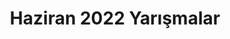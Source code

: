 ---
layout: monthly
title: "Haziran 2022 Yarışmalar"
key: "haziran 2022"
description: "Son başvuru tarihi Haziran 2022 ayı olan tüm yazı yazma yarışmaları, kitap okuma yarışmaları, senaryo yarışmaları, öykü yarışmalarına buradan ulaşabilirsiniz."
permalink: "haziran-2022-yarismalar/"
---